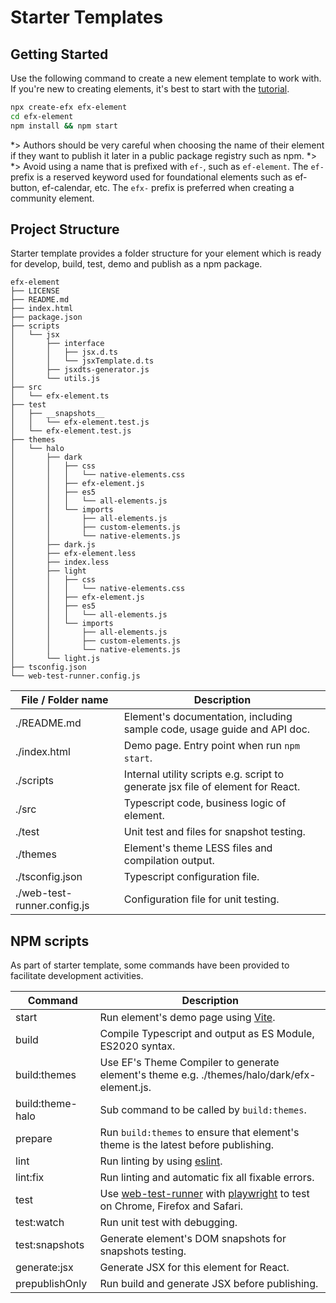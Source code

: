 <!-- 
title: Starter Templates
location: ./custom-components/tools/starter-templates
type: page
layout: default
-->

# Starter Templates

## Getting Started

Use the following command to create a new element template to work with. If you're new to creating elements, it's best to start with the [tutorial](./tutorials/element).

```bash
npx create-efx efx-element
cd efx-element
npm install && npm start
```

*> Authors should be very careful when choosing the name of their element if they want to publish it later in a public package registry such as npm.
*>
*> Avoid using a name that is prefixed with `ef-`, such as `ef-element`. The `ef-` prefix is a reserved keyword used for foundational elements such as ef-button, ef-calendar, etc. The `efx-` prefix is preferred when creating a community element.

## Project Structure
Starter template provides a folder structure for your element which is ready for develop, build, test, demo and publish as a npm package.

```console
efx-element
├── LICENSE
├── README.md
├── index.html
├── package.json
├── scripts
│   └── jsx
│       ├── interface
│       │   ├── jsx.d.ts
│       │   └── jsxTemplate.d.ts
│       ├── jsxdts-generator.js
│       └── utils.js
├── src
│   └── efx-element.ts
├── test
│   ├── __snapshots__
│   │   └── efx-element.test.js
│   └── efx-element.test.js
├── themes
│   └── halo
│       ├── dark
│       │   ├── css
│       │   │   └── native-elements.css
│       │   ├── efx-element.js
│       │   ├── es5
│       │   │   └── all-elements.js
│       │   └── imports
│       │       ├── all-elements.js
│       │       ├── custom-elements.js
│       │       └── native-elements.js
│       ├── dark.js
│       ├── efx-element.less
│       ├── index.less
│       ├── light
│       │   ├── css
│       │   │   └── native-elements.css
│       │   ├── efx-element.js
│       │   ├── es5
│       │   │   └── all-elements.js
│       │   └── imports
│       │       ├── all-elements.js
│       │       ├── custom-elements.js
│       │       └── native-elements.js
│       └── light.js
├── tsconfig.json
└── web-test-runner.config.js
```

| File / Folder name          | Description                                                                     |
| --------------------------- | ------------------------------------------------------------------------------- |
| ./README.md                 | Element's documentation, including sample code, usage guide and API doc.        |
| ./index.html                | Demo page. Entry point when run `npm start`.                                    |
| ./scripts                   | Internal utility scripts e.g. script to generate jsx file of element for React. |
| ./src                       | Typescript code, business logic of element.                                     |
| ./test                      | Unit test and files for snapshot testing.                                       |
| ./themes                    | Element's theme LESS files and compilation output.                              |
| ./tsconfig.json             | Typescript configuration file.                                                  |
| ./web-test-runner.config.js | Configuration file for unit testing.                                            |

## NPM scripts

As part of starter template, some commands have been provided to facilitate development activities.

| Command          | Description                                                                                 |
| ---------------- | ------------------------------------------------------------------------------------------- |
| start            | Run element's demo page using [Vite](https://vitejs.dev/).                                  |
| build            | Compile Typescript and output as ES Module, ES2020 syntax.                                  |
| build:themes     | Use EF's Theme Compiler to generate element's theme e.g. ./themes/halo/dark/efx-element.js. |
| build:theme-halo | Sub command to be called by `build:themes`.                                                 |
| prepare          | Run `build:themes` to ensure that element's theme is the latest before publishing.          |
| lint             | Run linting by using [eslint](https://eslint.org/).                                         |
| lint:fix         | Run linting and automatic fix all fixable errors.                                           |
| test             | Use [web-test-runner](https://modern-web.dev/docs/test-runner/overview/) with [playwright](https://modern-web.dev/docs/test-runner/browser-launchers/overview/#playwright) to test on Chrome, Firefox and Safari.              |
| test:watch       | Run unit test with debugging.                                                               |
| test:snapshots   | Generate element's DOM snapshots for snapshots testing.                                     |
| generate:jsx     | Generate JSX for this element for React.                                                    |
| prepublishOnly   | Run build and generate JSX before publishing.                                               |

